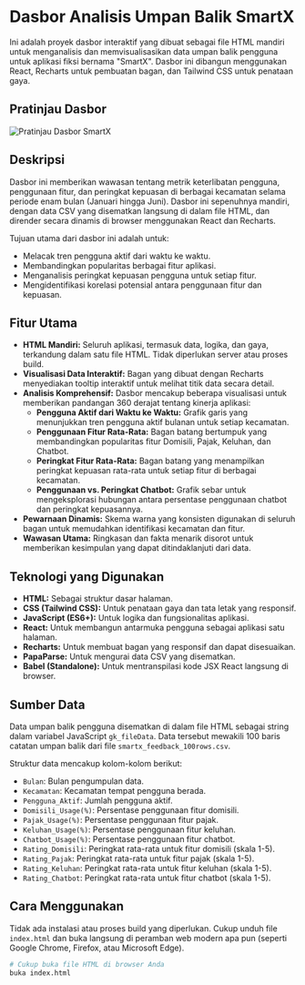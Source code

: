 # Dasbor Analisis Umpan Balik SmartX

Ini adalah proyek dasbor interaktif yang dibuat sebagai file HTML mandiri untuk menganalisis dan memvisualisasikan data umpan balik pengguna untuk aplikasi fiksi bernama "SmartX". Dasbor ini dibangun menggunakan React, Recharts untuk pembuatan bagan, dan Tailwind CSS untuk penataan gaya.

## Pratinjau Dasbor

![Pratinjau Dasbor SmartX](https://i.imgur.com/YOUR_IMAGE_URL.png) 

## Deskripsi

Dasbor ini memberikan wawasan tentang metrik keterlibatan pengguna, penggunaan fitur, dan peringkat kepuasan di berbagai kecamatan selama periode enam bulan (Januari hingga Juni). Dasbor ini sepenuhnya mandiri, dengan data CSV yang disematkan langsung di dalam file HTML, dan dirender secara dinamis di browser menggunakan React dan Recharts.

Tujuan utama dari dasbor ini adalah untuk:
- Melacak tren pengguna aktif dari waktu ke waktu.
- Membandingkan popularitas berbagai fitur aplikasi.
- Menganalisis peringkat kepuasan pengguna untuk setiap fitur.
- Mengidentifikasi korelasi potensial antara penggunaan fitur dan kepuasan.

## Fitur Utama

- **HTML Mandiri:** Seluruh aplikasi, termasuk data, logika, dan gaya, terkandung dalam satu file HTML. Tidak diperlukan server atau proses build.
- **Visualisasi Data Interaktif:** Bagan yang dibuat dengan Recharts menyediakan tooltip interaktif untuk melihat titik data secara detail.
- **Analisis Komprehensif:** Dasbor mencakup beberapa visualisasi untuk memberikan pandangan 360 derajat tentang kinerja aplikasi:
    - **Pengguna Aktif dari Waktu ke Waktu:** Grafik garis yang menunjukkan tren pengguna aktif bulanan untuk setiap kecamatan.
    - **Penggunaan Fitur Rata-Rata:** Bagan batang bertumpuk yang membandingkan popularitas fitur Domisili, Pajak, Keluhan, dan Chatbot.
    - **Peringkat Fitur Rata-Rata:** Bagan batang yang menampilkan peringkat kepuasan rata-rata untuk setiap fitur di berbagai kecamatan.
    - **Penggunaan vs. Peringkat Chatbot:** Grafik sebar untuk mengeksplorasi hubungan antara persentase penggunaan chatbot dan peringkat kepuasannya.
- **Pewarnaan Dinamis:** Skema warna yang konsisten digunakan di seluruh bagan untuk memudahkan identifikasi kecamatan dan fitur.
- **Wawasan Utama:** Ringkasan dan fakta menarik disorot untuk memberikan kesimpulan yang dapat ditindaklanjuti dari data.

## Teknologi yang Digunakan

- **HTML:** Sebagai struktur dasar halaman.
- **CSS (Tailwind CSS):** Untuk penataan gaya dan tata letak yang responsif.
- **JavaScript (ES6+):** Untuk logika dan fungsionalitas aplikasi.
- **React:** Untuk membangun antarmuka pengguna sebagai aplikasi satu halaman.
- **Recharts:** Untuk membuat bagan yang responsif dan dapat disesuaikan.
- **PapaParse:** Untuk mengurai data CSV yang disematkan.
- **Babel (Standalone):** Untuk mentranspilasi kode JSX React langsung di browser.

## Sumber Data

Data umpan balik pengguna disematkan di dalam file HTML sebagai string dalam variabel JavaScript `gk_fileData`. Data tersebut mewakili 100 baris catatan umpan balik dari file `smartx_feedback_100rows.csv`.

Struktur data mencakup kolom-kolom berikut:
- `Bulan`: Bulan pengumpulan data.
- `Kecamatan`: Kecamatan tempat pengguna berada.
- `Pengguna_Aktif`: Jumlah pengguna aktif.
- `Domisili_Usage(%)`: Persentase penggunaan fitur domisili.
- `Pajak_Usage(%)`: Persentase penggunaan fitur pajak.
- `Keluhan_Usage(%)`: Persentase penggunaan fitur keluhan.
- `Chatbot_Usage(%)`: Persentase penggunaan fitur chatbot.
- `Rating_Domisili`: Peringkat rata-rata untuk fitur domisili (skala 1-5).
- `Rating_Pajak`: Peringkat rata-rata untuk fitur pajak (skala 1-5).
- `Rating_Keluhan`: Peringkat rata-rata untuk fitur keluhan (skala 1-5).
- `Rating_Chatbot`: Peringkat rata-rata untuk fitur chatbot (skala 1-5).

## Cara Menggunakan

Tidak ada instalasi atau proses build yang diperlukan. Cukup unduh file `index.html` dan buka langsung di peramban web modern apa pun (seperti Google Chrome, Firefox, atau Microsoft Edge).

```bash
# Cukup buka file HTML di browser Anda
buka index.html
